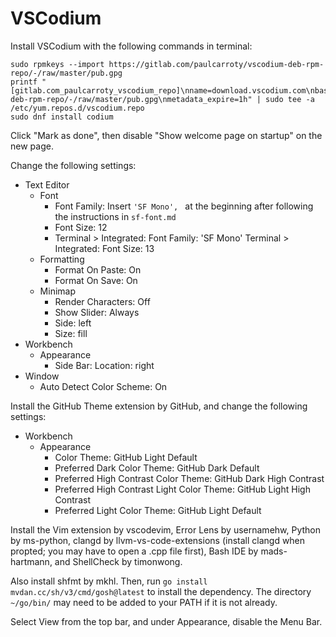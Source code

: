 # VSCodium

Install VSCodium with the following commands in terminal:

```
sudo rpmkeys --import https://gitlab.com/paulcarroty/vscodium-deb-rpm-repo/-/raw/master/pub.gpg
printf "[gitlab.com_paulcarroty_vscodium_repo]\nname=download.vscodium.com\nbaseurl=https://download.vscodium.com/rpms/\nenabled=1\ngpgcheck=1\nrepo_gpgcheck=1\ngpgkey=https://gitlab.com/paulcarroty/vscodium-deb-rpm-repo/-/raw/master/pub.gpg\nmetadata_expire=1h" | sudo tee -a /etc/yum.repos.d/vscodium.repo
sudo dnf install codium
```

Click "Mark as done", then disable "Show welcome page on startup" on the new page.

Change the following settings:

- Text Editor
  - Font
    - Font Family: Insert `'SF Mono', ` at the beginning after following the instructions in `sf-font.md`
    - Font Size: 12
    - Terminal > Integrated: Font Family: 'SF Mono'
     Terminal > Integrated: Font Size: 13
  - Formatting
    - Format On Paste: On
    - Format On Save: On
  - Minimap
    - Render Characters: Off
    - Show Slider: Always
    - Side: left
    - Size: fill
- Workbench
  - Appearance
    - Side Bar: Location: right
- Window
  - Auto Detect Color Scheme: On

Install the GitHub Theme extension by GitHub, and change the following settings:

- Workbench
  - Appearance
    - Color Theme: GitHub Light Default
    - Preferred Dark Color Theme: GitHub Dark Default
    - Preferred High Contrast Color Theme: GitHub Dark High Contrast
    - Preferred High Contrast Light Color Theme: GitHub Light High Contrast
    - Preferred Light Color Theme: GitHub Light Default

Install the Vim extension by vscodevim, Error Lens by usernamehw, Python by ms-python, clangd by llvm-vs-code-extensions (install clangd when propted; you may have to open a .cpp file first), Bash IDE by mads-hartmann, and ShellCheck by timonwong.

Also install shfmt by mkhl. Then, run `go install mvdan.cc/sh/v3/cmd/gosh@latest` to install the dependency. The directory `~/go/bin/` may need to be added to your PATH if it is not already.

Select View from the top bar, and under Appearance, disable the Menu Bar.
